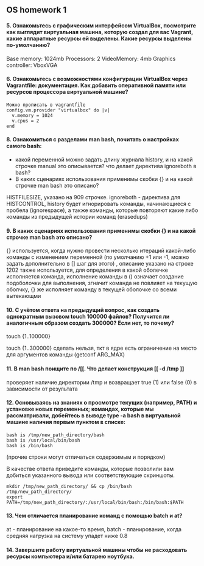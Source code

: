 ## OS homework 1
#### 5. Ознакомьтесь с графическим интерфейсом VirtualBox, посмотрите как выглядит виртуальная машина, которую создал для вас Vagrant, какие аппаратные ресурсы ей выделены. Какие ресурсы выделены по-умолчанию?
Base memory: 1024mb
Processors: 2
VideoMemory: 4mb
Graphics controller: VboxVGA
#### 6.  Ознакомьтесь с возможностями конфигурации VirtualBox через Vagrantfile: документация. Как добавить оперативной памяти или ресурсов процессора виртуальной машине?
```
Можно прописать в vagrantfile 
config.vm.provider "virtualbox" do |v|
  v.memory = 1024
  v.cpus = 2
end
```
#### 8.  Ознакомиться с разделами man bash, почитать о настройках самого bash:
* какой переменной можно задать длину журнала history, и на какой строчке manual это описывается? что делает директива ignoreboth в bash?
* В каких сценариях использования применимы скобки {} и на какой строчке man bash это описано?

HISTFILESIZE, указано на 909 строчке.
ignoreboth - директива для HISTCONTROL, history будет игнорировать команды, начинающиеся с пробела (ignorespace), 
а также команды, которые повторяют какие либо команды из предыдущей истории команд (erasedups)
#### 9. В каких сценариях использования применимы скобки {} и на какой строчке man bash это описано?

{} используется, когда нужно провести несколько итераций какой-либо команды с изменением переменной  (по умолчанию +1 или -1, можно задать дополнительно в [] шаг для этого)
, описание указано на строке 1202
также используется, для определения в какой оболечке исполняется команда, исполнение команды в () означает создание подоболочки для выполнения, згначит команда не повлияет на текущую оболчку, {} же исполняет команду в текущей оболочке со всеми вытекающми
#### 10. С учётом ответа на предыдущий вопрос, как создать однократным вызовом touch 100000 файлов? Получится ли аналогичным образом создать 300000? Если нет, то почему?
touch {1..100000}

touch {1..300000} сделать нельзя, ткт в ядре есть ограничение на место для аргументов команды (getconf ARG_MAX)
#### 11. В man bash поищите по /\[\[. Что делает конструкция [[ -d /tmp ]]
проверяет наличие директории /tmp и возвращает true (1) или false (0) в зависимости от результата
#### 12.  Основываясь на знаниях о просмотре текущих (например, PATH) и установке новых переменных; командах, которые мы рассматривали, добейтесь в выводе type -a bash в виртуальной машине наличия первым пунктом в списке:
```
bash is /tmp/new_path_directory/bash
bash is /usr/local/bin/bash
bash is /bin/bash
```
(прочие строки могут отличаться содержимым и порядком)

В качестве ответа приведите команды, которые позволили вам добиться указанного вывода или соответствующие скриншоты.
```
mkdir /tmp/new_path_directory/ && cp /bin/bash /tmp/new_path_directory/
export PATH=/tmp/new_path_directory/:/usr/local/bin/bash:/bin/bash:$PATH
```
#### 13. Чем отличается планирование команд с помощью batch и at?
at - планирование на какое-то время, batch - планирование, когда средняя нагрузка на систему упадет ниже 0.8
#### 14. Завершите работу виртуальной машины чтобы не расходовать ресурсы компьютера и/или батарею ноутбука.

